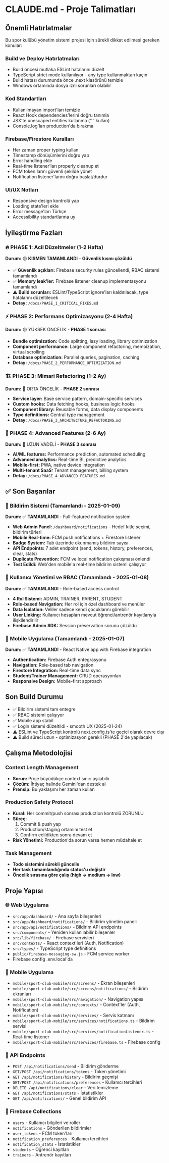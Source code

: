 # CLAUDE.md - Proje Talimatları

## Önemli Hatırlatmalar

Bu spor kulübü yönetim sistemi projesi için sürekli dikkat edilmesi gereken konular:

### Build ve Deploy Hatırlatmaları
- Build öncesi mutlaka ESLint hatalarını düzelt
- TypeScript strict mode kullanılıyor - any type kullanmaktan kaçın
- Build hatası durumunda önce .next klasörünü temizle
- Windows ortamında dosya izni sorunları olabilir

### Kod Standartları
- Kullanılmayan import'ları temizle
- React Hook dependencies'lerini doğru tanımla
- JSX'te unescaped entities kullanma (&quot; &apos; kullan)
- Console.log'ları production'da bırakma

### Firebase/Firestore Kuralları
- Her zaman proper typing kullan
- Timestamp dönüşümlerini doğru yap
- Error handling ekle
- Real-time listener'ları properly cleanup et
- FCM token'larını güvenli şekilde yönet
- Notification listener'larını doğru başlat/durdur

### UI/UX Notları
- Responsive design kontrolü yap
- Loading state'leri ekle
- Error message'ları Türkçe
- Accessibility standartlarına uy

## İyileştirme Fazları

### 🔥 PHASE 1: Acil Düzeltmeler (1-2 Hafta)
**Durum:** 🟡 **KISMEN TAMAMLANDI** - **Güvenlik kısmı çözüldü**
- ✅ **Güvenlik açıkları:** Firebase security rules güncellendi, RBAC sistemi tamamlandı
- ✅ **Memory leak'ler:** Firebase listener cleanup implementasyonu tamamlandı
- ⚠️ **Build sorunları:** ESLint/TypeScript ignore'ları kaldırılacak, type hatalarını düzeltilecek
- **Detay:** `/docs/PHASE_1_CRITICAL_FIXES.md`

### ⚡ PHASE 2: Performans Optimizasyonu (2-4 Hafta)
**Durum:** 🟡 YÜKSEK ÖNCELİK - **PHASE 1 sonrası**
- **Bundle optimization:** Code splitting, lazy loading, library optimization
- **Component performance:** Large component refactoring, memoization, virtual scrolling
- **Database optimization:** Parallel queries, pagination, caching
- **Detay:** `/docs/PHASE_2_PERFORMANCE_OPTIMIZATION.md`

### 🏗️ PHASE 3: Mimari Refactoring (1-2 Ay)
**Durum:** 🔵 ORTA ÖNCELİK - **PHASE 2 sonrası**
- **Service layer:** Base service pattern, domain-specific services
- **Custom hooks:** Data fetching hooks, business logic hooks
- **Component library:** Reusable forms, data display components
- **Type definitions:** Central type management
- **Detay:** `/docs/PHASE_3_ARCHITECTURE_REFACTORING.md`

### 🌟 PHASE 4: Advanced Features (2-6 Ay)
**Durum:** 🔵 UZUN VADELİ - **PHASE 3 sonrası**
- **AI/ML features:** Performance prediction, automated scheduling
- **Advanced analytics:** Real-time BI, predictive analytics
- **Mobile-first:** PWA, native device integration
- **Multi-tenant SaaS:** Tenant management, billing system
- **Detay:** `/docs/PHASE_4_ADVANCED_FEATURES.md`

## ✅ Son Başarılar

### 🔔 Bildirim Sistemi (Tamamlandı - 2025-01-09)
**Durum:** ✅ **TAMAMLANDI** - Full-featured notification system
- **Web Admin Panel:** `/dashboard/notifications` - Hedef kitle seçimi, bildirim türleri
- **Mobile Real-time:** FCM push notifications + Firestore listener
- **Badge System:** Tab üzerinde okunmamış bildirim sayısı
- **API Endpoints:** 7 adet endpoint (send, tokens, history, preferences, clear, stats)
- **Duplicate Prevention:** FCM ve local notification çakışması önlendi
- **Test Edildi:** Web'den mobile'a real-time bildirim sistemi çalışıyor

### 👥 Kullanıcı Yönetimi ve RBAC (Tamamlandı - 2025-01-08)
**Durum:** ✅ **TAMAMLANDI** - Role-based access control
- **4 Rol Sistemi:** ADMIN, TRAINER, PARENT, STUDENT
- **Role-based Navigation:** Her rol için özel dashboard ve menüler
- **Data Isolation:** Veliler sadece kendi çocuklarını görebilir
- **User Linking:** Kullanıcı hesapları mevcut öğrenci/antrenör kayıtlarıyla ilişkilendirilir
- **Firebase Admin SDK:** Session preservation sorunu çözüldü

### 📱 Mobile Uygulama (Tamamlandı - 2025-01-07)
**Durum:** ✅ **TAMAMLANDI** - React Native app with Firebase integration
- **Authentication:** Firebase Auth entegrasyonu
- **Navigation:** Role-based tab navigation
- **Firestore Integration:** Real-time data sync
- **Student/Trainer Management:** CRUD operasyonları
- **Responsive Design:** Mobile-first approach

## Son Build Durumu
- ✅ Bildirim sistemi tam entegre
- ✅ RBAC sistemi çalışıyor
- ✅ Mobile app stabil
- ✅ Login sistemi düzeltildi - smooth UX (2025-01-24)
- ⚠️ ESLint ve TypeScript kontrolü next.config.ts'te geçici olarak devre dışı
- ⚠️ Build süreci uzun - optimizasyon gerekli (PHASE 2'de yapılacak)

## Çalışma Metodolojisi

### Context Length Management
- **Sorun:** Proje büyüdükçe context sınırı aşılabilir
- **Çözüm:** İhtiyaç halinde Gemini'dan destek al
- **Prensip:** Bu yaklaşımı her zaman kullan

### Production Safety Protocol
- **Kural:** Her commit/push sonrası production kontrolü ZORUNLU
- **Süreç:** 
  1. Commit & push yap
  2. Production/staging ortamını test et
  3. Confirm edildikten sonra devam et
- **Risk Yönetimi:** Production'da sorun varsa hemen müdahale et

### Task Management
- **Todo sistemini sürekli güncelle**
- **Her task tamamlandığında status'u değiştir**
- **Öncelik sırasına göre çalış (high → medium → low)**

## Proje Yapısı

### 🌐 Web Uygulama
- `src/app/dashboard/` - Ana sayfa bileşenleri
- `src/app/dashboard/notifications/` - Bildirim yönetim paneli
- `src/app/api/notifications/` - Bildirim API endpoints
- `src/components/` - Yeniden kullanılabilir bileşenler
- `src/lib/firebase/` - Firebase servisleri
- `src/contexts/` - React context'leri (Auth, Notification)
- `src/types/` - TypeScript type definitions
- `public/firebase-messaging-sw.js` - FCM service worker
- Firebase config .env.local'da

### 📱 Mobile Uygulama
- `mobile/sport-club-mobile/src/screens/` - Ekran bileşenleri
- `mobile/sport-club-mobile/src/screens/notifications/` - Bildirim ekranları
- `mobile/sport-club-mobile/src/navigation/` - Navigation yapısı
- `mobile/sport-club-mobile/src/contexts/` - Context'ler (Auth, Notification)
- `mobile/sport-club-mobile/src/services/` - Servis katmanı
- `mobile/sport-club-mobile/src/services/notifications.ts` - Bildirim servisi
- `mobile/sport-club-mobile/src/services/notificationListener.ts` - Real-time listener
- `mobile/sport-club-mobile/src/services/firebase.ts` - Firebase config

### 🔧 API Endpoints
- `POST /api/notifications/send` - Bildirim gönderme
- `GET/POST /api/notifications/tokens` - Token yönetimi
- `GET /api/notifications/history` - Bildirim geçmişi
- `GET/POST /api/notifications/preferences` - Kullanıcı tercihleri
- `DELETE /api/notifications/clear` - Veri temizleme
- `GET /api/notifications/stats` - İstatistikler
- `GET /api/notifications/` - Genel bildirim API

### 🔐 Firebase Collections
- `users` - Kullanıcı bilgileri ve roller
- `notifications` - Gönderilen bildirimler
- `user_tokens` - FCM token'ları
- `notification_preferences` - Kullanıcı tercihleri
- `notification_stats` - İstatistikler
- `students` - Öğrenci kayıtları
- `trainers` - Antrenör kayıtları